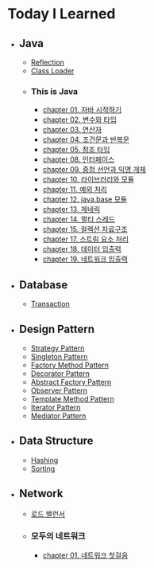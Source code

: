 # Today I Learned

- ## Java
  - [Reflection](https://www.notion.so/yenniii/Reflection-2025ac5f618c8089b6d4c28132e568b3?source=copy_link)
  - [Class Loader](https://www.notion.so/yenniii/1d15ac5f618c806cb400e20acee5d7f5?source=copy_link)
  - ### This is Java
    - [chapter 01. 자바 시작하기](https://www.notion.so/yenniii/Ch01-48aa0207d8994358b38670b487bb49f6?pvs=4)
    - [chapter 02. 변수와 타입](https://www.notion.so/yenniii/Ch02-93a4bd2af9cd433b9af94326ac6ed7b5?pvs=4)
    - [chapter 03. 연산자](https://www.notion.so/yenniii/Ch03-1055ac5f618c802eb269cbc012cda7e0?pvs=4)
    - [chapter 04. 조건문과 반복문](https://www.notion.so/yenniii/Ch04-1115ac5f618c8003af15cb076df07b67?pvs=4)
    - [chapter 05. 참조 타입](https://www.notion.so/yenniii/Ch05-1145ac5f618c80b4be65c5ee8994b20f?pvs=4)
    - [chapter 08. 인터페이스](https://www.notion.so/yenniii/Ch08-1165ac5f618c80ac8a87e53e42354573?pvs=4)
    - [chapter 09. 중첩 선언과 익명 개체](https://www.notion.so/yenniii/Ch-09-11f5ac5f618c800fbe72c5ddf129652a?pvs=4)
    - [chapter 10. 라이브러리와 모듈](https://www.notion.so/yenniii/Ch10-1345ac5f618c809d85bac0ceab06083b?pvs=4)
    - [chapter 11. 예외 처리](https://www.notion.so/yenniii/Ch11-1425ac5f618c80b1895afd3167d05091?pvs=4)
    - [chapter 12. java.base 모듈](https://www.notion.so/yenniii/Ch12-java-base-1435ac5f618c80bd9b2bd14dd51f2b57?pvs=4)
    - [chapter 13. 제네릭](https://www.notion.so/yenniii/Ch13-1515ac5f618c80ae9527ddfbeaa66ea8?pvs=4)
    - [chapter 14. 멀티 스레드](https://www.notion.so/yenniii/Ch14-1515ac5f618c80c1b441c8dd5d97791a?pvs=4)
    - [chapter 15. 컬렉션 자료구조](https://www.notion.so/yenniii/Ch15-1565ac5f618c80cebda4fc093744ca95?pvs=4)
    - [chapter 17. 스트림 요소 처리](https://www.notion.so/yenniii/Ch17-1685ac5f618c80fabcc4eda4348ae902?pvs=4)
    - [chapter 18. 데이터 입출력](https://www.notion.so/yenniii/Ch18-17a5ac5f618c8060970bf27ff98829dd?pvs=4)
    - [chapter 19. 네트워크 입출력](https://www.notion.so/yenniii/Ch19-17b5ac5f618c80d98495cb4bdb1f9210?pvs=4)

- ## Database
  - [Transaction](https://www.notion.so/yenniii/Database-Transaction-73962d1e2acb4dd2ae4889a40dc498b2?source=copy_link)
    
- ## Design Pattern
  - [Strategy Pattern](https://www.notion.so/yenniii/Strategy-Pattern-1c75ac5f618c8010a04df12d4f149758?pvs=4)
  - [Singleton Pattern](https://www.notion.so/yenniii/Singleton-Pattern-1d15ac5f618c80b08d5ed1b1aba1fd3c?pvs=4)
  - [Factory Method Pattern](https://www.notion.so/yenniii/Factory-Method-Pattern-1d55ac5f618c80ba84fbddf4fe5af671?pvs=4)
  - [Decorator Pattern](https://www.notion.so/yenniii/Decorator-Pattern-1e65ac5f618c80b8a555ebe2548c1a33?pvs=4)
  - [Abstract Factory Pattern](https://www.notion.so/yenniii/Abstract-Factory-Pattern-1e65ac5f618c808e9325eb5a2e420deb?pvs=4)
  - [Observer Pattern](https://www.notion.so/yenniii/Observer-Pattern-1ed5ac5f618c80e8a86ae9adbb5291e5?pvs=4)
  - [Template Method Pattern](https://www.notion.so/yenniii/Template-Method-Pattern-1fb5ac5f618c807c90effe854bd3e3a7?pvs=4)
  - [Iterator Pattern](https://www.notion.so/yenniii/Iterator-Pattern-2085ac5f618c80da8423df758ac85c7e?source=copy_link)
  - [Mediator Pattern](https://www.notion.so/yenniii/Mediator-Pattern-20d5ac5f618c8032a407de1e613dd542?source=copy_link)
  
- ## Data Structure
  - [Hashing](https://www.notion.so/yenniii/Hashing-334ef8ca14504851bf3fe63bdfc2766a?pvs=4)
  - [Sorting](https://www.notion.so/yenniii/Sorting-c0c2dc7426504bcda4c94d45f2c21a0d?pvs=4)

- ## Network
  - [로드 밸런서](https://www.notion.so/yenniii/12-1045ac5f618c804490b5dfd6e1d87214?pvs=4)
  - ### 모두의 네트워크
    - [chapter 01. 네트워크 첫걸음](https://www.notion.so/yenniii/1-20d5ac5f618c80bd9781cdbcefc700c5?source=copy_link)
